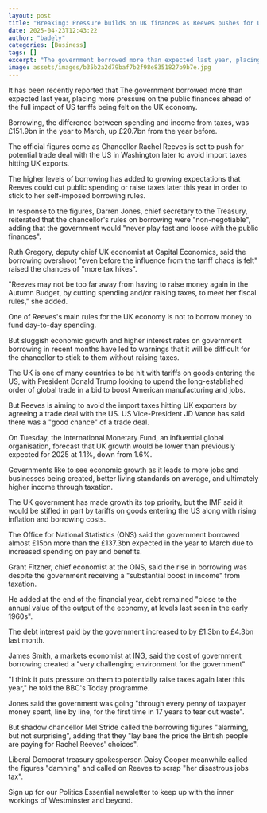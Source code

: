 ```yaml
---
layout: post
title: "Breaking: Pressure builds on UK finances as Reeves pushes for US trade deal"
date: 2025-04-23T12:43:22
author: "badely"
categories: [Business]
tags: []
excerpt: "The government borrowed more than expected last year, placing more pressure on the public finances ahead of the full impact of US tariffs."
image: assets/images/b35b2a2d79baf7b2f98e8351827b9b7e.jpg
---
```


It has been recently reported that The government borrowed more than expected last year, placing more pressure on the public finances ahead of the full impact of US tariffs being felt on the UK economy.

Borrowing, the difference between spending and income from taxes, was £151.9bn in the year to March, up £20.7bn from the year before.

The official figures come as Chancellor Rachel Reeves is set to push for potential trade deal with the US in Washington later to avoid import taxes hitting UK exports.

The higher levels of borrowing has added to growing expectations that Reeves could cut public spending or raise taxes later this year in order to stick to her self-imposed borrowing rules.

In response to the figures, Darren Jones, chief secretary to the Treasury, reiterated that the chancellor's rules on borrowing were "non-negotiable", adding that the government would "never play fast and loose with the public finances".

Ruth Gregory, deputy chief UK economist at Capital Economics, said the borrowing overshoot "even before the influence from the tariff chaos is felt" raised the chances of "more tax hikes".

"Reeves may not be too far away from having to raise money again in the Autumn Budget, by cutting spending and/or raising taxes, to meet her fiscal rules," she added.

One of Reeves's main rules for the UK economy is not to borrow money to fund day-to-day spending.

But sluggish economic growth and higher interest rates on government borrowing in recent months have led to warnings that it will be difficult for the chancellor to stick to them without raising taxes.

The UK is one of many countries to be hit with tariffs on goods entering the US, with President Donald Trump looking to upend the long-established order of global trade in a bid to boost American manufacturing and jobs.

But Reeves is aiming to avoid the import taxes hitting UK exporters by agreeing a trade deal with the US. US Vice-President JD Vance has said there was a "good chance" of a trade deal.

On Tuesday, the International Monetary Fund, an influential global organisation, forecast that UK growth would be lower than previously expected for 2025 at 1.1%, down from 1.6%.

Governments like to see economic growth as it leads to more jobs and businesses being created, better living standards on average, and ultimately higher income through taxation. 

The UK government has made growth its top priority, but the IMF said it would be stifled in part by tariffs on goods entering the US along with rising inflation and borrowing costs. 

The Office for National Statistics (ONS) said the government borrowed almost £15bn more than the £137.3bn expected in the year to March due to increased spending on pay and benefits.

Grant Fitzner, chief economist at the ONS, said the rise in borrowing was despite the government receiving a "substantial boost in income" from taxation.

He added at the end of the financial year, debt remained "close to the annual value of the output of the economy, at levels last seen in the early 1960s".

The debt interest paid by the government increased to by £1.3bn to £4.3bn last month.

James Smith, a markets economist at ING, said the cost of government borrowing created a "very challenging environment for the government"

"I think it puts pressure on them to potentially raise taxes again later this year," he told the BBC's Today programme.

Jones said the government was going "through every penny of taxpayer money spent, line by line, for the first time in 17 years to tear out waste".

But shadow chancellor Mel Stride called the borrowing figures "alarming, but not surprising", adding that they "lay bare the price the British people are paying for Rachel Reeves' choices".

Liberal Democrat treasury spokesperson Daisy Cooper meanwhile called the figures "damning" and called on Reeves to scrap "her disastrous jobs tax".

Sign up for our Politics Essential newsletter to keep up with the inner workings of Westminster and beyond.

